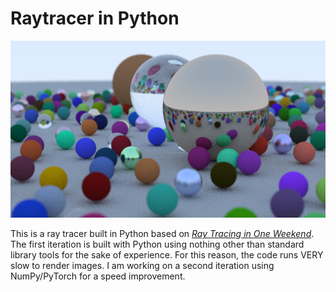 # Raytracer in Python
![alt text](https://github.com/stakikawa/python-ray-tracer/blob/master/Output/image.png?raw=true)

This is a ray tracer built in Python based on [_Ray Tracing in One Weekend_](https://raytracing.github.io/books/RayTracingInOneWeekend.html). The first iteration is built with Python using nothing other than standard library tools for the sake of experience. For this reason, the code runs VERY slow to render images. I am  working on a second iteration using NumPy/PyTorch for a speed improvement.
